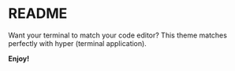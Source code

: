 # README

Want your terminal to match your code editor?
This theme matches perfectly with hyper (terminal application).

**Enjoy!**
